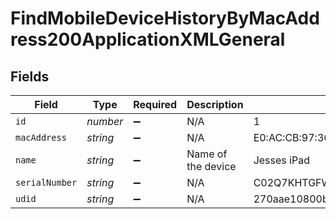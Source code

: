 # FindMobileDeviceHistoryByMacAddress200ApplicationXMLGeneral


## Fields

| Field                                    | Type                                     | Required                                 | Description                              | Example                                  |
| ---------------------------------------- | ---------------------------------------- | ---------------------------------------- | ---------------------------------------- | ---------------------------------------- |
| `id`                                     | *number*                                 | :heavy_minus_sign:                       | N/A                                      | 1                                        |
| `macAddress`                             | *string*                                 | :heavy_minus_sign:                       | N/A                                      | E0:AC:CB:97:36:G4                        |
| `name`                                   | *string*                                 | :heavy_minus_sign:                       | Name of the device                       | Jesses iPad                              |
| `serialNumber`                           | *string*                                 | :heavy_minus_sign:                       | N/A                                      | C02Q7KHTGFWF                             |
| `udid`                                   | *string*                                 | :heavy_minus_sign:                       | N/A                                      | 270aae10800b6e61a2ee2bbc285eb967050b5984 |